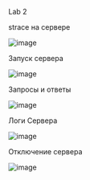 Lab 2

strace на сервере

![image](https://github.com/user-attachments/assets/e9f8b9d6-4938-483b-9c82-f94204071e68)


Запуск сервера

![image](https://github.com/user-attachments/assets/894dd855-d058-4ac3-b184-16ae45a88097)


Запросы и ответы

![image](https://github.com/user-attachments/assets/5c5252d6-0519-48a0-96ee-9ac0fb856928)


Логи Сервера 

![image](https://github.com/user-attachments/assets/e97d79fa-462c-45d9-8f5a-1179d595ff5c)


Отключение сервера

![image](https://github.com/user-attachments/assets/a7981fd7-a3ae-4112-be3a-6d91b85f99ee)


